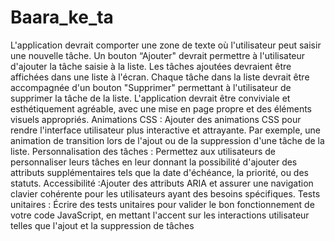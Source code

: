 # Baara_ke_ta
L'application devrait comporter une zone de texte où l'utilisateur peut saisir une nouvelle tâche.
Un bouton “Ajouter" devrait permettre à l'utilisateur d'ajouter la tâche saisie à la liste.
Les tâches ajoutées devraient être affichées dans une liste à l'écran.
Chaque tâche dans la liste devrait être accompagnée d'un bouton "Supprimer" permettant à l'utilisateur de supprimer la tâche de la liste.
L'application devrait être conviviale et esthétiquement agréable, avec une mise en page propre et des éléments visuels appropriés.
Animations CSS : Ajouter des animations CSS pour rendre l'interface utilisateur plus interactive et attrayante. Par exemple, une animation de transition lors de l'ajout ou de la suppression d'une tâche de la liste.
Personnalisation des tâches : Permettez aux utilisateurs de personnaliser leurs tâches en leur donnant la possibilité d'ajouter des attributs supplémentaires tels que la date d'échéance, la priorité, ou des statuts.
Accessibilité :Ajouter des attributs ARIA et assurer une navigation clavier cohérente pour les utilisateurs ayant des besoins spécifiques.
Tests unitaires : Écrire des tests unitaires pour valider le bon fonctionnement de votre code JavaScript, en mettant l'accent sur les interactions utilisateur telles que l'ajout et la suppression de tâches
